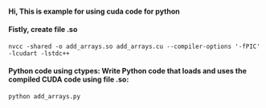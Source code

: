 #### Hi, This is example for using cuda code for python

#### Fistly, create file .so
```
nvcc -shared -o add_arrays.so add_arrays.cu --compiler-options '-fPIC' -lcudart -lstdc++
```

#### Python code using ctypes: Write Python code that loads and uses the compiled CUDA code using file .so:
```
python add_arrays.py
```
